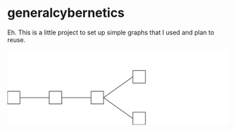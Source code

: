 # generalcybernetics

Eh. This is a little project to set up simple graphs that I used and plan to reuse.

![simplepicture](this_test.svg)
